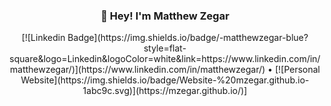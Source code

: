 <h3 align="center">👋 Hey! I'm Matthew Zegar</h3>
<p align="center">
  [![Linkedin Badge](https://img.shields.io/badge/-matthewzegar-blue?style=flat-square&logo=Linkedin&logoColor=white&link=https://www.linkedin.com/in/matthewzegar/)](https://www.linkedin.com/in/matthewzegar/) •
  [![Personal Website](https://img.shields.io/badge/Website-%20mzegar.github.io-1abc9c.svg)](https://mzegar.github.io/)]
</p>
